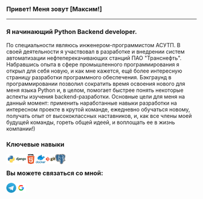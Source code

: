 ### Привет! Меня зовут [Максим!]
***
### Я начинающий Python Backend developer.
По специальности являюсь инженером-программистом АСУТП. 
  В своей деятельности я участвовал в разработке и внедрении систем автоматизации нефтеперекачивающих станций ПАО "Транснефть". Набравшись опыта в сфере промышленного программирования я открыл для себя новую, и как мне кажется, ещё более интересную страницу разработки программного обеспечения. Бэкграунд в программировании позволил сократить время освоения нового для меня языка Python и, в целом, помогает быстрее понять некоторые аспекты изучения backend-разработки.
Основные цели для меня на данный момент: применить наработанные навыки разработки на интересном проекте в крутой команде, ежедневно обучаться новому, получать опыт от высококлассных наставников, и, как все члены моей будущей команды, гореть общей идеей, и воплощать ее в жизнь компании!)

### Ключевые навыки
[<img align="left" alt="Python" width="26px" src="https://raw.githubusercontent.com/github/explore/80688e429a7d4ef2fca1e82350fe8e3517d3494d/topics/python/python.png" />][telegram] 
[<img align="left" alt="Django" width="26px" src="https://raw.githubusercontent.com/github/explore/7456fdff59816d37ef383a6c8f32a26ff7332db2/topics/django/django.png" />][telegram] 
[<img align="left" alt="HTML5" width="26px" src="https://raw.githubusercontent.com/github/explore/80688e429a7d4ef2fca1e82350fe8e3517d3494d/topics/html/html.png" />][telegram]
[<img align="left" alt="Docker" width="26px" src="https://raw.githubusercontent.com/github/explore/80688e429a7d4ef2fca1e82350fe8e3517d3494d/topics/docker/docker.png" />][telegram]
[<img align="left" alt="Git" width="26px" src="https://raw.githubusercontent.com/github/explore/80688e429a7d4ef2fca1e82350fe8e3517d3494d/topics/git/git.png" />][telegram] 
[<img align="left" alt="Postgresql" width="26px" src="https://raw.githubusercontent.com/github/explore/80688e429a7d4ef2fca1e82350fe8e3517d3494d/topics/postgresql/postgresql.png" />][telegram] 

<br />

### Вы можете связаться со мной:
[<img align="left" alt="Docker" width="26px" src="https://raw.githubusercontent.com/github/explore/80688e429a7d4ef2fca1e82350fe8e3517d3494d/topics/telegram/telegram.png" />][telegram]
[<img align="left" alt="Git" width="26px" src="https://raw.githubusercontent.com/github/explore/80688e429a7d4ef2fca1e82350fe8e3517d3494d/topics/google/google.png" />][email]

<br />
<br />
<br />

[telegram]: https://t.me/lowhpshniy
[email]: lazarevmaksimit@gmail.com
